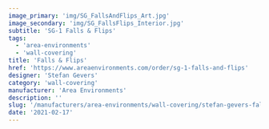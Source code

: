 ```yaml
---
image_primary: 'img/SG_FallsAndFlips_Art.jpg'
image_secondary: 'img/SG_FallsFlips_Interior.jpg'
subtitle: 'SG-1 Falls & Flips'
tags:
  - 'area-environments'
  - 'wall-covering'
title: 'Falls & Flips'
href: 'https://www.areaenvironments.com/order/sg-1-falls-and-flips'
designer: 'Stefan Gevers'
category: 'wall-covering'
manufacturer: 'Area Environments'
description: ''
slug: '/manufacturers/area-environments/wall-covering/stefan-gevers-falls-flips'
date: '2021-02-17'
---
```

